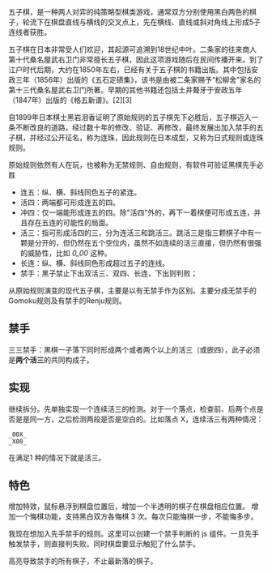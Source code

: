 
五子棋，是一种两人对弈的纯策略型棋类游戏，通常双方分别使用黑白两色的棋子，轮流下在棋盘直线与横线的交叉点上，先在横线、直线或斜对角线上形成5子连线者获胜。

五子棋在日本非常受人们欢迎，其起源可追溯到18世纪中叶。二条家的往来商人第十代桑名屋武右卫门非常擅长五子棋，因此这项游戏随后在民间传播开来。到了江户时代后期，大约在1850年左右，已经有关于五子棋的书籍出版。其中包括安政三年（1856年）出版的《五石定碛集》，该书是由被二条家赐予“松柳舍”家名的第十三代桑名屋武右卫门所著。早期的其他书籍还包括土井聱牙于安政五年（1847年）出版的《格五新谱》。[2][3]

自1899年日本棋士黑岩泪香证明了原始规则的五子棋先下必胜后，五子棋迈入一条不断改良的道路，经过数十年的修改、验证、再修改，最终发展出加入禁手的五子棋，并经过公开征名，称为连珠，因此规则在日本成型，又称为日式规则或连珠规则。

原始规则依然有人在玩，也被称为无禁规则、自由规则，有软件可验证黑棋先手必胜

- 连五：纵、横、斜线同色五子的紧连。
- 活四：两端都可形成连五的四。
- 冲四：仅一端能形成连五的四。除"活四"外的，再下一着棋便可形成五连，并且存在五连的可能性的局面。
- 活三：指可形成活四的三，分为连活三和跳活三。跳活三是指三颗棋子中有一颗是分开的，但仍然在五个空位内，虽然不如连续的活三直接，但仍然有很强的威胁性，比如  _0_00_ 这种。
- 长连：纵、横、斜线同色形成超过五子的连线。
- 禁手：黑子禁止下出双活三、双四、长连，下出则判败；

从原始规则演变的现代五子棋，主要是以有无禁手作为区别。主要分成无禁手的Gomoku规则及有禁手的Renju规则。

## 禁手

三三禁手：黑棋一子落下同时形成两个或者两个以上的活三（或嵌四），此子必须是**两个活三**的共同构成子。

## 实现

继续拆分。先单独实现一个连续活三的检测。对于一个落点，检查前、后两个点是否是是同一方，之后检测两段是否是空白的。比如落点 X，连续活三有两种情况：

```
_00X_
_X00_
```

在满足1 种的情况下就是活三。

## 特色

增加特效，鼠标悬浮到棋盘位置后，增加一个半透明的棋子在棋盘相应位置。
增加一个悔棋功能，支持黑白双方各悔棋 3 次。每次只能悔棋一步，不能悔多步。

我现在想加入先手禁手的规则。这里可以创建一个禁手判断的 js 组件。一旦先手触发禁手，则直接判失败。同时棋盘要显示触犯了什么禁手。


高亮导致禁手的所有棋子，不止最新落的棋子。